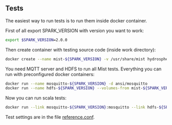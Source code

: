 ## Tests

The easiest way to run tests is to run them inside docker container.

First of all export SPARK_VERSION with version you want to work: 
```sh
export $SPARK_VERSION=2.0.0
```

Then create container with testing source code (inside work directory):
```sh
docker create --name mist-${SPARK_VERSION} -v /usr/share/mist hydrosphere/mist:tests-${SPARK_VERSION}
```

You need MQTT server and HDFS to run all Mist tests. Everything you can run with preconfigured docker containers:

```sh
docker run --name mosquitto-${SPARK_VERSION} -d ansi/mosquitto
docker run --name hdfs-${SPARK_VERSION} --volumes-from mist-${SPARK_VERSION} -d hydrosphere/hdfs start
```

Now you can run scala tests:

```sh
docker run --link mosquitto-${SPARK_VERSION}:mosquitto --link hdfs-${SPARK_VERSION}:hdfs -v $PWD:/usr/share/mist hydrosphere/mist:tests-${SPARK_VERSION} tests
```

Test settings are in the file [reference.conf](https://github.com/Hydrospheredata/mist/tree/master/src/test/resources).


